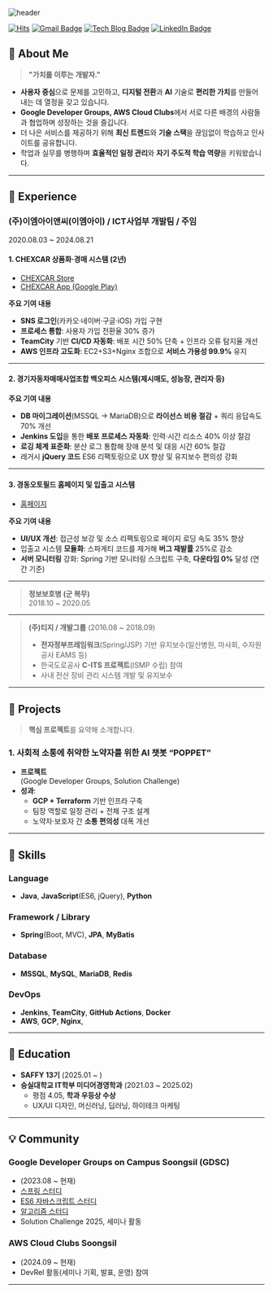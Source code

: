 ![header](https://capsule-render.vercel.app/api?type=waving&color=0:87CEEB,100:80DAEB&height=200&section=header&text=Welcome!&fontColor=2C3E50&fontSize=60&fontAlignY=35&desc=Achieve%20Developer%20GitHub&descAlignY=65&descAlign=50&animation=fadeIn&speed=3)

[![Hits](https://hits.seeyoufarm.com/api/count/incr/badge.svg?url=Oilwoo&count_bg=%23002f6c&title_bg=%23002f6c&icon=&icon_color=%23E7E7E7&title=VISIT&edge_flat=false)](https://github.com/Oilwoo)
[![Gmail Badge](https://img.shields.io/badge/Gmail-D14836?style=flat&logo=Gmail&logoColor=white)](mailto:ooo952@naver.com)
[![Tech Blog Badge](https://img.shields.io/badge/Tech%20Blog-555263?style=flat&logoColor=white)](https://oil-story.tistory.com/)
[![LinkedIn Badge](https://img.shields.io/badge/LinkedIn-0a66c2?style=flat&logo=LinkedIn&logoColor=white)](https://www.linkedin.com/in/ilwoo-oh-8965b8344/)

## 👋 About Me

> **"가치를 이루는 개발자."**

- **사용자 중심**으로 문제를 고민하고, **디지털 전환**과 **AI** 기술로 **편리한 가치**를 만들어내는 데 열정을 갖고 있습니다.
- **Google Developer Groups, AWS Cloud Clubs**에서 서로 다른 배경의 사람들과 협업하며 성장하는 것을 즐깁니다.
- 더 나은 서비스를 제공하기 위해 **최신 트렌드**와 **기술 스택**을 끊임없이 학습하고 인사이트를 공유합니다.
- 학업과 실무를 병행하며 **효율적인 일정 관리**와 **자기 주도적 학습 역량**을 키워왔습니다.

---

## 🔧 Experience

### (주)이엠아이앤씨(이엠아이) / ICT사업부 개발팀 / 주임  
2020.08.03 ~ 2024.08.21

#### 1. CHEXCAR 상품화·경매 시스템 (2년)
- [CHEXCAR Store](https://store.chexcar.co.kr/)  
- [CHEXCAR App (Google Play)](https://play.google.com/store/apps/details?id=kr.co.chexcar.app&hl=ko&gl=US)

**주요 기여 내용**  
- **SNS 로그인**(카카오·네이버·구글·iOS) 가입 구현
- **프로세스 통합**: 사용자 가입 전환율 30% 증가  
- **TeamCity** 기반 **CI/CD 자동화**: 배포 시간 50% 단축 + 인프라 오류 탐지율 개선  
- **AWS 인프라 고도화**: EC2+S3+Nginx 조합으로 **서비스 가용성 99.9%** 유지

---

#### 2. 경기자동차매매사업조합 백오피스 시스템(제시매도, 성능장, 관리자 등)

**주요 기여 내용**  
- **DB 마이그레이션**(MSSQL → MariaDB)으로 **라이선스 비용 절감** + 쿼리 응답속도 70% 개선  
- **Jenkins 도입**을 통한 **배포 프로세스 자동화**: 인력·시간 리소스 40% 이상 절감  
- **로깅 체계 표준화**: 분산 로그 통합해 장애 분석 및 대응 시간 60% 절감  
- 레거시 **jQuery 코드** ES6 리팩토링으로 UX 향상 및 유지보수 편의성 강화

---

#### 3. 경동오토필드 홈페이지 및 입출고 시스템
- [홈페이지](https://www.kyungdongautofield.com/)

**주요 기여 내용**  
- **UI/UX 개선**: 접근성 보강 및 소스 리팩토링으로 페이지 로딩 속도 35% 향상  
- 입출고 시스템 **모듈화**: 스파게티 코드를 제거해 **버그 재발률** 25%로 감소  
- **서버 모니터링** 강화: Spring 기반 모니터링 스크립트 구축, **다운타임 0%** 달성 (연간 기준)

---

> **정보보호병 (군 복무)**  
> 2018.10 ~ 2020.05

---

> **(주)티지 / 개발그룹** (2016.08 ~ 2018.09)  
> - **전자정부프레임워크**(Spring/JSP) 기반 유지보수(일산병원, 마사회, 수자원공사 EAMS 등)  
> - 한국도로공사 **C-ITS 프로젝트**(ISMP 수립) 참여  
> - 사내 전산 장비 관리 시스템 개발 및 유지보수

---

## 🚀 Projects

> **핵심 프로젝트**를 요약해 소개합니다.

### 1. 사회적 소통에 취약한 노약자를 위한 AI 챗봇 “POPPET”
- **프로젝트**  
  (Google Developer Groups, Solution Challenge)
- **성과**:
  - **GCP + Terraform** 기반 인프라 구축
  - 팀장 역할로 일정 관리 + 전체 구조 설계
  - 노약자·보호자 간 **소통 편의성** 대폭 개선

---

## 💪 Skills

### Language
- **Java**, **JavaScript**(ES6, jQuery), **Python**

### Framework / Library
- **Spring**(Boot, MVC), **JPA**, **MyBatis**

### Database
- **MSSQL**, **MySQL**, **MariaDB**, **Redis**

### DevOps
- **Jenkins**, **TeamCity**, **GitHub Actions**, **Docker**  
- **AWS**, **GCP**, **Nginx**, 

---

## 🏫 Education

- **SAFFY 13기** (2025.01 ~ )  
- **숭실대학교 IT학부 미디어경영학과** (2021.03 ~ 2025.02)  
  - 평점 4.05, **학과 우등상 수상**  
  - UX/UI 디자인, 머신러닝, 딥러닝, 하이테크 마케팅

---

## 💡 Community

### Google Developer Groups on Campus Soongsil (GDSC)
- (2023.08 ~ 현재)
- [스프링 스터디](https://github.com/gdsc-ssu/gdsc-forum)
- [ES6 자바스크립트 스터디](https://github.com/gdsc-ssu/2024-frameworkless-FE)
- [알고리즘 스터디](https://github.com/chaeyeon0130/Algorithm_Study)
- Solution Challenge 2025, 세미나 활동

### AWS Cloud Clubs Soongsil
- (2024.09 ~ 현재)
- DevRel 활동(세미나 기획, 발표, 운영) 참여

---

